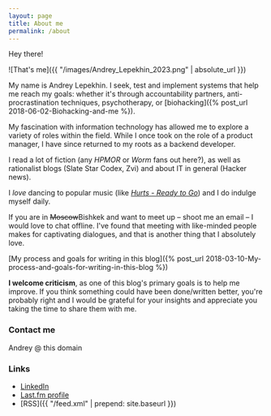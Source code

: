 ```yaml
---
layout: page
title: About me
permalink: /about
---
```


Hey there!

![That's me]({{ "/images/Andrey_Lepekhin_2023.png" | absolute_url }})

My name is Andrey Lepekhin. 
I seek, test and implement systems that help me reach my goals: whether it's through accountability partners, anti-procrastination techniques, psychotherapy, or [biohacking]({% post_url 2018-06-02-Biohacking-and-me %}).



My fascination with information technology has allowed me to explore a variety of roles within the field. While I once took on the role of a product manager, I have since returned to my roots as a backend developer.    

I read a lot of fiction (any _HPMOR_ or _Worm_ fans out here?), as well as rationalist blogs (Slate Star Codex, Zvi) and about IT in general (Hacker news).

I _love_ dancing to popular music (like [_Hurts - Ready to Go_](https://www.youtube.com/watch?v=PP2G3dm_fsc&t=37)) and I do indulge myself daily.  

If you are in ~~Moscow~~Bishkek and want to meet up – shoot me an email – I would love to chat offline. I've found that meeting with like-minded people makes for captivating dialogues, and that is another thing that I absolutely love.


[My process and goals for writing in this blog]({% post_url 2018-03-10-My-process-and-goals-for-writing-in-this-blog %})

**I welcome criticism**, as one of this blog's primary goals is to help me improve. If you think something could have been done/written better, you're probably right and I would be grateful for your insights and appreciate you taking the time to share them with me.

### Contact me

Andrey @ this domain

### Links

* [LinkedIn](https://www.linkedin.com/in/{{site.footer-links.linkedin}})
* [Last.fm profile](http://www.last.fm/user/la_bizzz/)
* [RSS]({{ "/feed.xml" | prepend: site.baseurl }})
